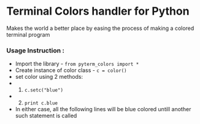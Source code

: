 # Terminal Colors handler for Python

Makes the world a better place by easing the process of making a colored terminal program

### Usage Instruction :
+ Import the library - ```from pyterm_colors import *```
+ Create instance of color class - ```c = color()```
+ set color using 2 methods:
+ 1. ```c.setc("blue")```
+ 2. ```print c.blue```
+ In either case, all the following lines will be blue colored untill another such statement is called
